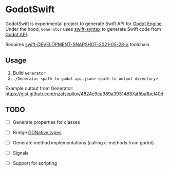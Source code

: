 # GodotSwift

GodotSwift is experimental project to generate Swift API for [Godot Engine](https://godotengine.org/).  
Under the hood, `Generator` uses [swift-syntax](https://github.com/apple/swift-syntax) to generate Swift code from [Godot API](https://github.com/godotengine/godot-headers/blob/master/api.json).

Requires [swift-DEVELOPMENT-SNAPSHOT-2021-05-28-a](https://swift.org/builds/development/xcode/swift-DEVELOPMENT-SNAPSHOT-2021-05-28-a/swift-DEVELOPMENT-SNAPSHOT-2021-05-28-a-osx.pkg) toolchain.

## Usage

1. Build `Generator`
2. `./Generator <path to godot api.json> <path to output directory>` 

Example output from Generator: https://gist.github.com/nzatsepilov/4824e9ea989a39314837af5ba1bef40d

## TODO
  - [ ] Generate properties for classes
  - [ ] Bridge [GDNative types](https://github.com/godotengine/godot-headers/tree/master/gdnative)
  - [ ] Generate method implementations (calling c-methods from godot)
  - [ ] Signals
  - [ ] Support for scripting
  
